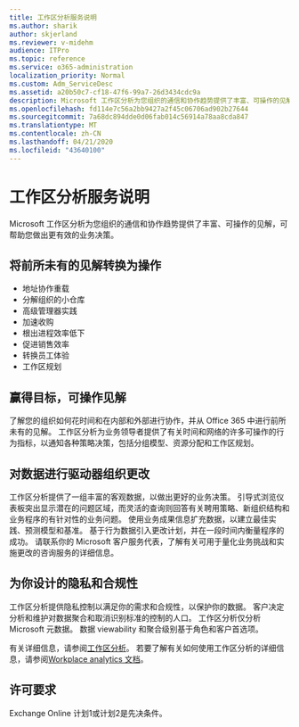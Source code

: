 ```yaml
---
title: 工作区分析服务说明
ms.author: sharik
author: skjerland
ms.reviewer: v-midehm
audience: ITPro
ms.topic: reference
ms.service: o365-administration
localization_priority: Normal
ms.custom: Adm_ServiceDesc
ms.assetid: a20b50c7-cf18-47f6-99a7-26d3434cdc9a
description: Microsoft 工作区分析为您组织的通信和协作趋势提供了丰富、可操作的见解，可帮助您做出更有效的业务决策。
ms.openlocfilehash: fd114e7c56a2bb9427a2f45c06706ad902b27644
ms.sourcegitcommit: 7a68dc894dde0d06fab014c56914a78aa8cda847
ms.translationtype: MT
ms.contentlocale: zh-CN
ms.lasthandoff: 04/21/2020
ms.locfileid: "43640100"
---
```

# <a name="workplace-analytics-service-description"></a>工作区分析服务说明

Microsoft 工作区分析为您组织的通信和协作趋势提供了丰富、可操作的见解，可帮助您做出更有效的业务决策。

## <a name="transform-unprecedented-insights-into-action"></a>将前所未有的见解转换为操作

* 地址协作重载
* 分解组织的小仓库
* 高级管理器实践
* 加速收购
* 根出进程效率低下
* 促进销售效率
* 转换员工体验
* 工作区规划

## <a name="gain-objective-actionable-insights"></a>赢得目标，可操作见解

了解您的组织如何花时间和在内部和外部进行协作，并从 Office 365 中进行前所未有的见解。 工作区分析为业务领导者提供了有关时间和网络的许多可操作的行为指标，以通知各种策略决策，包括分组模型、资源分配和工作区规划。

## <a name="drive-organizational-change-with-data"></a>对数据进行驱动器组织更改

工作区分析提供了一组丰富的客观数据，以做出更好的业务决策。 引导式浏览仪表板突出显示潜在的问题区域，而灵活的查询则回答有关聘用策略、新组织结构和业务程序的有针对性的业务问题。 使用业务成果信息扩充数据，以建立最佳实践、预测模型和基准。 基于行为数据引入更改计划，并在一段时间内衡量程序的成功。 请联系你的 Microsoft 客户服务代表，了解有关可用于量化业务挑战和实施更改的咨询服务的详细信息。

## <a name="privacy-and-compliance-designed-for-you"></a>为你设计的隐私和合规性

工作区分析提供隐私控制以满足你的需求和合规性，以保护你的数据。 客户决定分析和维护对数据聚合和取消识别标准的控制的人口。 工作区分析仅分析 Microsoft 元数据。 数据 viewability 和聚合级别基于角色和客户首选项。

有关详细信息，请参阅[工作区分析](https://go.microsoft.com/fwlink/?linkid=852492)。 若要了解有关如何使用工作区分析的详细信息，请参阅[Workplace analytics 文档](https://docs.microsoft.com/workplace-analytics/)。
  
## <a name="licensing-requirements"></a>许可要求

Exchange Online 计划1或计划2是先决条件。
